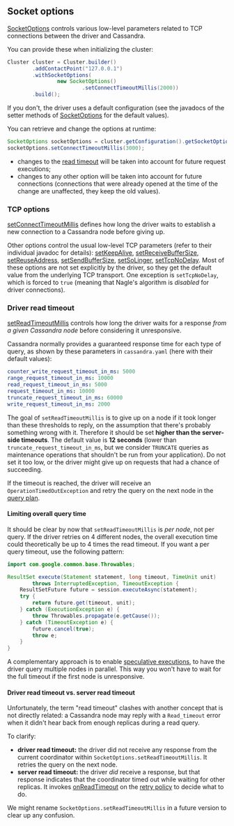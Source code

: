 ## Socket options

[SocketOptions] controls various low-level parameters related to TCP connections between the driver and Cassandra.

You can provide these when initializing the cluster:

```java
Cluster cluster = Cluster.builder()
        .addContactPoint("127.0.0.1")
        .withSocketOptions(
                new SocketOptions()
                        .setConnectTimeoutMillis(2000))
        .build();
```

If you don't, the driver uses a default configuration (see the javadocs of the setter methods of [SocketOptions] for the
default values).

You can retrieve and change the options at runtime:

```java
SocketOptions socketOptions = cluster.getConfiguration().getSocketOptions();
socketOptions.setConnectTimeoutMillis(3000);
```

* changes to the [read timeout](#driver-read-timeout) will be taken into account for future request executions;
* changes to any other option will be taken into account for future connections (connections that were already opened at
  the time of the change are unaffected, they keep the old values).

### TCP options

[setConnectTimeoutMillis] defines how long the driver waits to establish a new connection to a Cassandra node before
giving up.

Other options control the usual low-level TCP parameters (refer to their individual javadoc for details):
[setKeepAlive], [setReceiveBufferSize], [setReuseAddress], [setSendBufferSize], [setSoLinger], [setTcpNoDelay]. Most of
these options are not set explicitly by the driver, so they get the default value from the underlying TCP transport.
One exception is `setTcpNoDelay`, which is forced to `true` (meaning that Nagle's algorithm is *disabled* for driver
connections).

### Driver read timeout

[setReadTimeoutMillis] controls how long the driver waits for a response *from a given Cassandra node* before
considering it unresponsive.

Cassandra normally provides a guaranteed response time for each type of query, as shown by these parameters in
`cassandra.yaml` (here with their default values):

```yaml
counter_write_request_timeout_in_ms: 5000
range_request_timeout_in_ms: 10000
read_request_timeout_in_ms: 5000
request_timeout_in_ms: 10000
truncate_request_timeout_in_ms: 60000
write_request_timeout_in_ms: 2000
```

The goal of `setReadTimeoutMillis` is to give up on a node if it took longer than these thresholds to reply, on the
assumption that there's probably something wrong with it. Therefore it should be set **higher than the server-side
timeouts**. The default value is **12 seconds** (lower than `truncate_request_timeout_in_ms`, but we consider `TRUNCATE`
queries as maintenance operations that shouldn't be run from your application). Do not set it too low, or the driver
might give up on requests that had a chance of succeeding.

If the timeout is reached, the driver will receive an `OperationTimedOutException` and retry the query on the next node
in the [query plan](../load_balancing/#query-plan).

#### Limiting overall query time

It should be clear by now that `setReadTimeoutMillis` is *per node*, not per query. If the driver retries on 4 different
nodes, the overall execution time could theoretically be up to 4 times the read timeout. If you want a per query timeout,
use the following pattern:

```java
import com.google.common.base.Throwables;

ResultSet execute(Statement statement, long timeout, TimeUnit unit)
        throws InterruptedException, TimeoutException {
    ResultSetFuture future = session.executeAsync(statement);
    try {
        return future.get(timeout, unit);
    } catch (ExecutionException e) {
        throw Throwables.propagate(e.getCause());
    } catch (TimeoutException e) {
        future.cancel(true);
        throw e;
    }
}
```

A complementary approach is to enable [speculative executions](../speculative_execution/), to have the driver query
multiple nodes in parallel. This way you won't have to wait for the full timeout if the first node is unresponsive.

#### Driver read timeout vs. server read timeout

Unfortunately, the term "read timeout" clashes with another concept that is not directly related: a Cassandra node may
reply with a `Read_timeout` error when it didn't hear back from enough replicas during a read query.

To clarify:

* **driver read timeout:** the driver did not receive any response from the current coordinator within
  `SocketOptions.setReadTimeoutMillis`. It retries the query on the next node.
* **server read timeout:** the driver *did* receive a response, but that response indicates that the coordinator timed
  out while waiting for other replicas. It invokes [onReadTimeout] on the [retry policy](../retries/) to decide what to
  do.

We might rename `SocketOptions.setReadTimeoutMillis` in a future version to clear up any confusion.

[SocketOptions]:           http://docs.datastax.com/en/drivers/java/2.1/com/datastax/driver/core/SocketOptions.html
[setReadTimeoutMillis]:    http://docs.datastax.com/en/drivers/java/2.1/com/datastax/driver/core/SocketOptions.html#setReadTimeoutMillis-int-
[setConnectTimeoutMillis]: http://docs.datastax.com/en/drivers/java/2.1/com/datastax/driver/core/SocketOptions.html#setConnectTimeoutMillis-int-
[setKeepAlive]:            http://docs.datastax.com/en/drivers/java/2.1/com/datastax/driver/core/SocketOptions.html#setKeepAlive-boolean-
[setReceiveBufferSize]:    http://docs.datastax.com/en/drivers/java/2.1/com/datastax/driver/core/SocketOptions.html#setReceiveBufferSize-int-
[setReuseAddress]:         http://docs.datastax.com/en/drivers/java/2.1/com/datastax/driver/core/SocketOptions.html#setReuseAddress-boolean-
[setSendBufferSize]:       http://docs.datastax.com/en/drivers/java/2.1/com/datastax/driver/core/SocketOptions.html#setSendBufferSize-int-
[setSoLinger]:             http://docs.datastax.com/en/drivers/java/2.1/com/datastax/driver/core/SocketOptions.html#setSoLinger-int-
[setTcpNoDelay]:           http://docs.datastax.com/en/drivers/java/2.1/com/datastax/driver/core/SocketOptions.html#setTcpNoDelay-boolean-
[onReadTimeout]:           http://docs.datastax.com/en/drivers/java/2.1/com/datastax/driver/core/policies/RetryPolicy.html#onReadTimeout-com.datastax.driver.core.Statement-com.datastax.driver.core.ConsistencyLevel-int-int-boolean-int-
